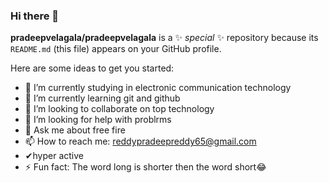 ### Hi there 👋


**pradeepvelagala/pradeepvelagala** is a ✨ _special_ ✨ repository because its `README.md` (this file) appears on your GitHub profile.

Here are some ideas to get you started:

- 🔭 I’m currently studying in electronic communication technology
- 🌱 I’m currently learning git and github
- 👯 I’m looking to collaborate on top technology
- 🤔 I’m looking for help with  problrms
- 💬 Ask me about free fire
- 📫 How to reach me: reddypradeepreddy65@gmail.com
- ✔hyper active 
- ⚡ Fun fact: The word long is shorter then the word short😂

